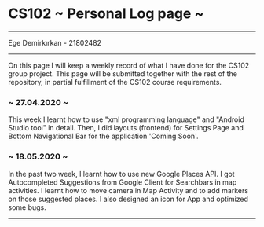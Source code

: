 # CS102 ~ Personal Log page ~
****
Ege Demirkırkan - 21802482
****

On this page I will keep a weekly record of what I have done for the CS102 group project. This page will be submitted together with the rest of the repository, in partial fulfillment of the CS102 course requirements.

### ~ 27.04.2020 ~
This week I learnt how to use "xml programming language" and "Android Studio tool" in detail. Then, I did layouts (frontend) for Settings Page and Bottom Navigational Bar for the application 'Coming Soon'.
### ~ 18.05.2020 ~
In the past two week, I learnt how to use new Google Places API. I got Autocompleted Suggestions from Google Client for Searchbars in map activities. I learnt how to move camera in Map Activity and to add markers on those suggested places. I also designed an icon for App and optimized some bugs. 



****
